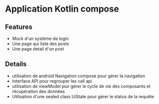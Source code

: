 # Application Kotlin compose

## Features
- Mock d'un système de login
- Une page qui liste des posts
- Une page detail d'un post

## Details
- utilisation de android Navigation compose pour gérer la navigation
- Interface API pour regrouper les call api
- utilisation de viewModel piur gérer le cycle de vie des composants et récupération des données
- Utilisation d'une sealed class UiState pour gérer le status de la requête

